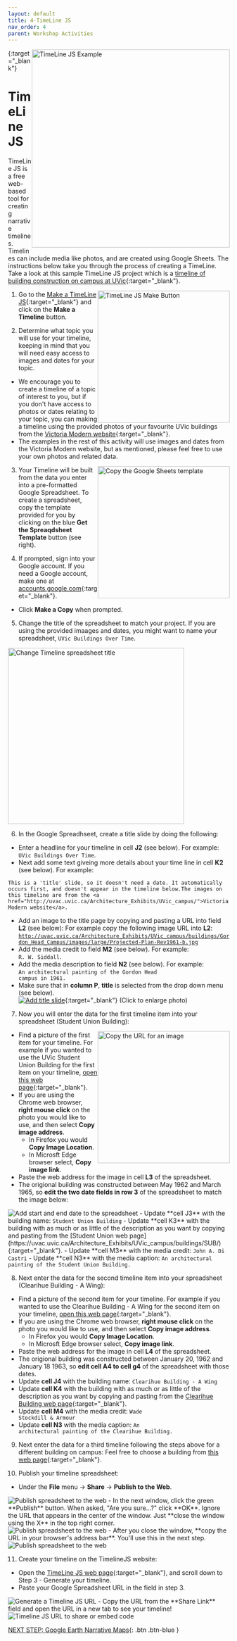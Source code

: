 ```yaml
---
layout: default
title: 4-TimeLine JS
nav_order: 4
parent: Workshop Activities
---
```

[<img src="images/timeline-logo.png" style="float:right;width:450px;" alt="TimeLine JS Example">](https://cdn.knightlab.com/libs/timeline3/latest/embed/index.html?source=1s45s1S3LH7ukGOA8fsmI8weK-rgDwRK6i-TMPe6rhcM&font=Default&lang=en&initial_zoom=2&height=800){:target="_blank"}
# TimeLine JS

TimeLine JS is a free web-based tool for creating narrative timelines. Timelines can include media like photos, and are created using Google Sheets. The instructions below take you through the process of creating a TimeLine. Take a look at this sample TimeLine JS project which is a [timeline of building construction on campus at UVic](https://bit.ly/2W5LvBO){:target="_blank"}.

1. <img src="images/timeline-make.png" style="float:right;width:300px;" alt="TimeLine JS Make Button">Go to the [Make a TimeLine JS](https://timeline.knightlab.com/){:target="_blank"} and click on the **Make a Timeline** button.

2. Determine what topic you will use for your timeline, keeping in mind that you will need easy access to images and dates for your topic.
- We encourage you to create a timeline of a topic of interest to you, but if you don't have access to photos or dates relating to your topic, you can making a timeline using the provided photos of your favourite UVic buildings from the [Victoria Modern website](http://uvac.uvic.ca/Architecture_Exhibits/UVic_campus/){:target="_blank"}. 
- The examples in the rest of this activity will use images and dates from the Victoria Modern website, but as mentioned, please feel free to use your own photos and related data.

3. <img src="images/timeline-template.png" style="float:right;width:300px;" alt="Copy the Google Sheets template">Your Timeline will be built from the data you enter into a pre-formatted Google Spreadsheet. To create a spreadsheet, copy the template provided for you by clicking on the blue **Get the Spreaqdsheet Template** button (see right). 

4. If prompted, sign into your Google account. If you need a Google account, make one at [accounts.google.com](https://accounts.google.com){:target="_blank"}. 
- Click **Make a Copy** when prompted.

5. Change the title of the spreadsheet to match your project. If you are using the provided imaages and dates, you might want to name your spreadsheet, <code>UVic Buildings Over Time</code>.
<img src="images/timeline-change-title.png" style="width:400px;" alt="Change Timeline spreadsheet title">

6. In the Google Spreadhseet, create a title slide by doing the following:
- Enter a headline for your timeline in cell **J2** (see below). For example: <code>UVic Buildings Over Time</code>.
- Next add some text giveing more details about your time line in cell **K2** (see below). For example: 
```
This is a 'title' slide, so it doesn't need a date. It automatically occurs first, and doesn't appear in the timeline below.The images on this timeline are from the <a href="http://uvac.uvic.ca/Architecture_Exhibits/UVic_campus/">Victoria Modern website</a>.
```
- Add an image to the title page by copying and pasting a URL into field **L2** (see below): For example copy the following image URL into **L2**:<br> <code>http://uvac.uvic.ca/Architecture_Exhibits/UVic_campus/buildings/Gordon_Head_Campus/images/large/Projected-Plan-Rev1961-b.jpg</code>
- Add the media credit to field **M2** (see below). For example:<br> <code>R. W. Siddall</code>.
- Add the media description to field **N2** (see below). For example:<br> <code>An architectural painting of the Gordon Head campus in 1961.</code>
- Make sure that in **column P**, **title** is selected from the drop down menu (see below).<br>
[<img src="images/timeline-title-slide.png" alt="Add title slide">](images/timeline-title-slide.png){:target="_blank"} (Click to enlarge photo)<br>

7. Now you will enter the data for the first timeline item into your spreadsheet (Student Union Building):
- <img src="images/timeline-image-url.png" style="float:right;width:300px;" alt="Copy the URL for an image">Find a picture of the first item for your timeline. For example if you wanted to use the UVic Student Union Building for the first item on your timeline, [open this web page](https://uvac.uvic.ca/Architecture_Exhibits/UVic_campus/buildings/SUB/){:target="_blank"}.
- If you are using the Chrome web browser, **right mouse click** on the photo you would like to use, and then select **Copy image address**. 
  - In Firefox you would **Copy Image Location**. 
  - In Microsft Edge browser select, **Copy image link**.
- Paste the web address for the image in cell **L3** of the spreadsheet.
- The origional building was constructed between May 1962 and March 1965, so **edit the two date fields in row 3** of the spreadsheet to match the image below:
<img src="images/timeline-date-1.png" alt="Add start and end date to the spreadsheet">
- Update **cell J3** with the building name: <code>Student Union Building</code>
- Update **cell K3** with the building with as much or as little of the description as you want by copying and pasting from the [Student Union web page](https://uvac.uvic.ca/Architecture_Exhibits/UVic_campus/buildings/SUB/){:target="_blank"}.
- Update **cell M3** with the media credit: <code>John A. Di Castri</code>
- Update **cell N3** with the media caption: <code>An architectural painting of the Student Union Building.</code>

8. Next enter the data for the second timeline item into your spreadsheet (Clearihue Building - A Wing):
- Find a picture of the second item for your timeline. For example if you wanted to use the Clearihue Building - A Wing for the second item on your timeline, [open this web page](https://uvac.uvic.ca/Architecture_Exhibits/UVic_campus/buildings/Clearihue/){:target="_blank"}.
- If you are using the Chrome web browser, **right mouse click** on the photo you would like to use, and then select **Copy image address**. 
  - In Firefox you would **Copy Image Location**. 
  - In Microsft Edge browser select, **Copy image link**.
- Paste the web address for the image in cell **L4** of the spreadsheet.
- The origional building was constructed between January 20, 1962 and January 18 1963, so **edit cell A4 to cell g4** of the spreadsheet with those dates.
- Update **cell J4** with the building name: <code>Clearihue Building - A Wing</code>
- Update **cell K4** with the building with as much or as little of the description as you want by copying and pasting from the [Clearihue Building web page](https://uvac.uvic.ca/Architecture_Exhibits/UVic_campus/buildings/Clearihue/){:target="_blank"}.
- Update **cell M4** with the media credit: <code>Wade Stockdill & Armour</code>
- Update **cell N3** with the media caption: <code>An architectural painting of the Clearihue Building.</code>

9. Next enter the data for a third timeline following the steps above for a different building on campus: Feel free to choose a building from [this web page](https://uvac.uvic.ca/Architecture_Exhibits/UVic_campus/){:target="_blank"}.

10. Publish your timeline spreadsheet:
- Under the **File** menu -> **Share** -> **Publish to the Web**.<br>
<img src="images/timeline-publish-to-web.png" alt="Publish spreadsheet to the web">
- In the next window, click the green **Publish** button. When asked, "Are you sure…?" click **OK**. Ignore the URL that appears in the center of the window. Just **close the window using the X** in the top right corner.<br>
<img src="images/timeline-step-2.png" alt="Publish spreadsheet to the web">
- After you close the window, **copy the URL in your browser's address bar**. You'll use this in the next step.<br>
<img src="images/timeline-step-3.png" alt="Publish spreadsheet to the web">

11. Create your timeline on the TimelineJS website:
- Open the [TimeLine JS web page](https://timeline.knightlab.com/#make){:target="_blank"}, and scroll down to Step 3 - Generate your timeline.
- Paste your Google Spreadsheet URL in the field in step 3.<br>
<img src="images/timeline-generate.png" alt="Generate a Timeline JS URL">
- Copy the URL from the **Share Link** field and open the URL in a new tab to see your timeline!<br>
<img src="images/timeline-share.png" alt="Timeline JS URL to share or embed code">

[NEXT STEP: Google Earth Narrative Maps](google-narrative-maps.html){: .btn .btn-blue }
